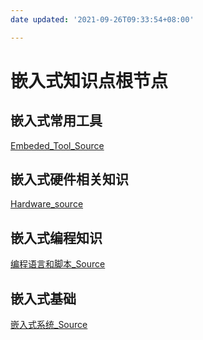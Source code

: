 ```yaml
---
date updated: '2021-09-26T09:33:54+08:00'

---
```


# 嵌入式知识点根节点

## 嵌入式常用工具

[Embeded_Tool_Source](Tools/Embeded_Tool_Source.md)

## 嵌入式硬件相关知识

[Hardware_source](硬件/Hardware_source.md)

## 嵌入式编程知识

[编程语言和脚本_Source](语言和脚本/编程语言和脚本_Source.md)

## 嵌入式基础

[嵌入式系统_Source](嵌入式系统/嵌入式系统_Source.md)

